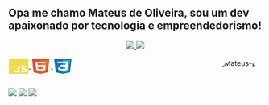 ## Opa me chamo Mateus de Oliveira, sou um dev apaixonado por tecnologia e empreendedorismo!
<div align="center">
  <a href="https://github.com/mateus-de-oliveira">
  <img height="180em" src="https://github-readme-stats.vercel.app/api?username=mateus-de-oliveira&show_icons=true&theme=dracula&include_all_commits=true&count_private=true"/>
  <img height="180em" src="https://github-readme-stats.vercel.app/api/top-langs/?username=mateus-de-oliveira&layout=compact&langs_count=7&theme=dracula"/>
</div>
<div style="display: inline_block"><br>
  <img align="center" alt="Mateus-Js" height="30" width="40" src="https://raw.githubusercontent.com/devicons/devicon/master/icons/javascript/javascript-plain.svg">
  <img align="center" alt="Mateus-HTML" height="30" width="40" src="https://raw.githubusercontent.com/devicons/devicon/master/icons/html5/html5-original.svg">
  <img align="center" alt="Mateus-CSS" height="30" width="40" src="https://raw.githubusercontent.com/devicons/devicon/master/icons/css3/css3-original.svg">
  <img align="right" alt="Mateus-pic" height="150" style="border-radius:50px;" src="https://cutewallpaper.org/21/black-emoji-wallpaper/Emoji-Phone-Wallpaper-26.jpg">
</div>
  
  ##
 
<div> 
  <a href="https://www.instagram.com/o.mateus.fiuza/" target="_blank"><img src="https://img.shields.io/badge/-Instagram-%23E4405F?style=for-the-badge&logo=instagram&logoColor=white" target="_blank"></a>
  <a href = "mailto:mateusdeoliveira1530@gmail.com"><img src="https://img.shields.io/badge/-Gmail-%23333?style=for-the-badge&logo=gmail&logoColor=white" target="_blank"></a>
  <a href="https://www.linkedin.com/in/mateus-de-oliveira-96740719b/" target="_blank"><img src="[https://img.shields.io/badge/-LinkedIn-%230077B5?style=for-the-badge&logo=linkedin&logoColor=white](https://w0.peakpx.com/wallpaper/573/373/HD-wallpaper-wraithcrypt-black-elegante-hacker-mask-mr-suit-tie.jpg)" target="_blank"></a>  
</div>
